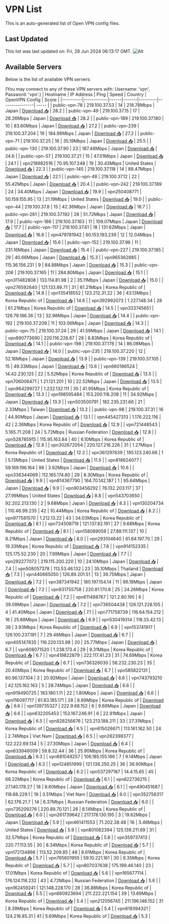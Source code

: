 # VPN List

This is an auto-generated list of Open VPN config files.

## Last Updated

This list was last updated on: Fri, 28 Jun 2024 06:13:17 GMT.
![Alt](https://repobeats.axiom.co/api/embed/186b98318ef1479477931607c1ad7d823f12451f.svg "Repobeats analytics image")

## Available Servers

Below is the list of available VPN servers:

(You may connect to any of these VPN servers with: Username: 'vpn', Password: 'vpn'.)
| Hostname | IP Address | Ping | Speed | Country | OpenVPN Config | Score |
|----------|------------|------|-------|---------|----------------| ----- |
| public-vpn-78 | 219.100.37.53 | 14 | 218.78Mbps | Japan | [Download 📥](./configs/server_0_JP.ovpn) | 28.2 |
| public-vpn-49 | 219.100.37.15 | 17 | 28.26Mbps | Japan | [Download 📥](./configs/server_1_JP.ovpn) | 28.2 |
| public-vpn-189 | 219.100.37.180 | 10 | 83.60Mbps | Japan | [Download 📥](./configs/server_2_JP.ovpn) | 27.2 |
| public-vpn-239 | 219.100.37.204 | 19 | 184.96Mbps | Japan | [Download 📥](./configs/server_3_JP.ovpn) | 27.2 |
| public-vpn-71 | 219.100.37.25 | 16 | 35.19Mbps | Japan | [Download 📥](./configs/server_4_JP.ovpn) | 25.5 |
| public-vpn-130 | 219.100.37.90 | 23 | 187.46Mbps | Japan | [Download 📥](./configs/server_5_JP.ovpn) | 24.6 |
| public-vpn-57 | 219.100.37.21 | 15 | 47.01Mbps | Japan | [Download 📥](./configs/server_6_JP.ovpn) | 24.1 |
| vpn218982516 | 70.95.107.248 | 19 | 30.43Mbps | United States | [Download 📥](./configs/server_7_US.ovpn) | 22.3 |
| public-vpn-145 | 219.100.37.118 | 14 | 89.47Mbps | Japan | [Download 📥](./configs/server_8_JP.ovpn) | 22.1 |
| public-vpn-48 | 219.100.37.12 | 22 | 55.42Mbps | Japan | [Download 📥](./configs/server_9_JP.ovpn) | 20.4 |
| public-vpn-242 | 219.100.37.189 | 24 | 34.40Mbps | Japan | [Download 📥](./configs/server_10_JP.ovpn) | 19.9 |
| vpn250408771 | 50.159.155.95 | 13 | 21.19Mbps | United States | [Download 📥](./configs/server_11_US.ovpn) | 19.0 |
| public-vpn-44 | 219.100.37.8 | 15 | 42.36Mbps | Japan | [Download 📥](./configs/server_12_JP.ovpn) | 18.7 |
| public-vpn-261 | 219.100.37.192 | 28 | 51.72Mbps | Japan | [Download 📥](./configs/server_13_JP.ovpn) | 17.9 |
| public-vpn-186 | 219.100.37.163 | 11 | 109.07Mbps | Japan | [Download 📥](./configs/server_14_JP.ovpn) | 17.7 |
| public-vpn-117 | 219.100.37.61 | 18 | 131.62Mbps | Japan | [Download 📥](./configs/server_15_JP.ovpn) | 16.8 |
| vpn479781942 | 60.153.193.239 | 12 | 12.04Mbps | Japan | [Download 📥](./configs/server_16_JP.ovpn) | 15.6 |
| public-vpn-152 | 219.100.37.96 | 11 | 231.16Mbps | Japan | [Download 📥](./configs/server_17_JP.ovpn) | 15.4 |
| public-vpn-227 | 219.100.37.185 | 29 | 40.66Mbps | Japan | [Download 📥](./configs/server_18_JP.ovpn) | 15.3 |
| vpn965362885 | 115.36.156.231 | 9 | 84.88Mbps | Japan | [Download 📥](./configs/server_19_JP.ovpn) | 15.3 |
| public-vpn-206 | 219.100.37.165 | 11 | 284.80Mbps | Japan | [Download 📥](./configs/server_20_JP.ovpn) | 15.1 |
| vpn311482808 | 133.114.81.98 | 2 | 35.11Mbps | Japan | [Download 📥](./configs/server_21_JP.ovpn) | 15.0 |
| vpn276592640 | 121.133.89.71 | 31 | 61.21Mbps | Korea Republic of | [Download 📥](./configs/server_22_KR.ovpn) | 14.8 |
| vpn135418552 | 123.212.31.22 | 36 | 43.13Mbps | Korea Republic of | [Download 📥](./configs/server_23_KR.ovpn) | 14.6 |
| vpn392992073 | 1.227.148.34 | 28 | 61.21Mbps | Korea Republic of | [Download 📥](./configs/server_24_KR.ovpn) | 14.5 |
| vpn333745651 | 126.79.186.36 | 13 | 32.98Mbps | Japan | [Download 📥](./configs/server_25_JP.ovpn) | 14.4 |
| public-vpn-192 | 219.100.37.209 | 11 | 103.06Mbps | Japan | [Download 📥](./configs/server_26_JP.ovpn) | 14.3 |
| public-vpn-75 | 219.100.37.24 | 29 | 41.59Mbps | Japan | [Download 📥](./configs/server_27_JP.ovpn) | 14.1 |
| vpn890773690 | 220.116.226.67 | 28 | 8.83Mbps | Korea Republic of | [Download 📥](./configs/server_28_KR.ovpn) | 14.1 |
| public-vpn-198 | 219.100.37.178 | 14 | 86.08Mbps | Japan | [Download 📥](./configs/server_29_JP.ovpn) | 14.0 |
| public-vpn-235 | 219.100.37.220 | 12 | 52.16Mbps | Japan | [Download 📥](./configs/server_30_JP.ovpn) | 13.9 |
| public-vpn-139 | 219.100.37.105 | 15 | 49.33Mbps | Japan | [Download 📥](./configs/server_31_JP.ovpn) | 13.6 |
| vpn660186524 | 14.42.230.125 | 22 | 5.52Mbps | Korea Republic of | [Download 📥](./configs/server_32_KR.ovpn) | 13.5 |
| vpn706006471 | 1.21.121.201 | 10 | 22.52Mbps | Japan | [Download 📥](./configs/server_33_JP.ovpn) | 13.5 |
| vpn964299727 | 1.232.132.111 | 35 | 41.95Mbps | Korea Republic of | [Download 📥](./configs/server_34_KR.ovpn) | 13.3 |
| vpn198595484 | 153.200.118.208 | 11 | 34.92Mbps | Japan | [Download 📥](./configs/server_35_JP.ovpn) | 13.3 |
| vpn503500791 | 182.235.231.66 | 21 | 2.33Mbps | Taiwan | [Download 📥](./configs/server_36_TW.ovpn) | 13.2 |
| public-vpn-98 | 219.100.37.31 | 16 | 44.90Mbps | Japan | [Download 📥](./configs/server_37_JP.ovpn) | 13.1 |
| vpn445427313 | 1.176.222.116 | 42 | 2.36Mbps | Korea Republic of | [Download 📥](./configs/server_38_KR.ovpn) | 12.9 |
| vpn721448543 | 5.165.71.208 | 24 | 5.72Mbps | Russian Federation | [Download 📥](./configs/server_39_RU.ovpn) | 12.8 |
| vpn528785915 | 115.95.163.84 | 40 | 6.10Mbps | Korea Republic of | [Download 📥](./configs/server_40_KR.ovpn) | 12.8 |
| vpn302672054 | 220.127.216.226 | 31 | 1.27Mbps | Korea Republic of | [Download 📥](./configs/server_41_KR.ovpn) | 12.2 |
| vpn361297839 | 195.123.240.66 | 1 | 5.13Mbps | United States | [Download 📥](./configs/server_42_US.ovpn) | 11.5 |
| vpn818624077 | 59.169.196.164 | 98 | 3.92Mbps | Japan | [Download 📥](./configs/server_43_JP.ovpn) | 10.6 |
| vpn336344069 | 112.165.174.60 | 29 | 8.30Mbps | Korea Republic of | [Download 📥](./configs/server_44_KR.ovpn) | 9.9 |
| vpn814367790 | 164.70.142.187 | 1 | 95.64Mbps | Japan | [Download 📥](./configs/server_45_JP.ovpn) | 9.9 |
| vpn903456292 | 76.132.203.117 | 37 | 27.99Mbps | United States | [Download 📥](./configs/server_46_US.ovpn) | 8.8 |
| vpn543703650 | 92.202.213.130 | 2 | 9.68Mbps | Japan | [Download 📥](./configs/server_47_JP.ovpn) | 8.3 |
| vpn130204734 | 110.46.99.235 | 42 | 10.44Mbps | Korea Republic of | [Download 📥](./configs/server_48_KR.ovpn) | 8.2 |
| vpn977581570 | 1.212.13.22 | 43 | 34.03Mbps | Korea Republic of | [Download 📥](./configs/server_49_KR.ovpn) | 8.1 |
| vpn724508719 | 121.137.82.191 | 27 | 9.68Mbps | Korea Republic of | [Download 📥](./configs/server_50_KR.ovpn) | 8.1 |
| vpn158089059 | 27.89.111.137 | 10 | 8.21Mbps | Japan | [Download 📥](./configs/server_51_JP.ovpn) | 8.0 |
| vpn293104640 | 61.84.197.70 | 29 | 19.33Mbps | Korea Republic of | [Download 📥](./configs/server_52_KR.ovpn) | 7.8 |
| vpn914152335 | 125.175.52.230 | 20 | 7.69Mbps | Japan | [Download 📥](./configs/server_53_JP.ovpn) | 7.7 |
| vpn292277072 | 219.115.200.220 | 10 | 24.10Mbps | Japan | [Download 📥](./configs/server_54_JP.ovpn) | 7.4 |
| vpn508057378 | 113.53.46.132 | 23 | 35.10Mbps | Thailand | [Download 📥](./configs/server_55_TH.ovpn) | 7.3 |
| vpn440665050 | 126.89.201.51 | 13 | 39.75Mbps | Japan | [Download 📥](./configs/server_56_JP.ovpn) | 7.2 |
| vpn387341942 | 180.197.154.14 | 11 | 86.18Mbps | Japan | [Download 📥](./configs/server_57_JP.ovpn) | 7.2 |
| vpn931755758 | 220.81.170.8 | 25 | 24.26Mbps | Korea Republic of | [Download 📥](./configs/server_58_KR.ovpn) | 7.2 |
| vpn611488767 | 121.2.80.195 | 6 | 39.09Mbps | Japan | [Download 📥](./configs/server_59_JP.ovpn) | 7.2 |
| vpn736504438 | 126.121.228.105 | 4 | 41.40Mbps | Japan | [Download 📥](./configs/server_60_JP.ovpn) | 7.1 |
| vpn771759739 | 116.64.154.212 | 16 | 25.88Mbps | Japan | [Download 📥](./configs/server_61_JP.ovpn) | 6.9 |
| vpn530419314 | 118.33.42.13 | 38 | 3.93Mbps | Korea Republic of | [Download 📥](./configs/server_62_KR.ovpn) | 6.9 |
| vpn153741917 | 126.100.237.191 | 7 | 29.48Mbps | Japan | [Download 📥](./configs/server_63_JP.ovpn) | 6.7 |
| vpn405147835 | 116.220.133.98 | 20 | 25.77Mbps | Japan | [Download 📥](./configs/server_64_JP.ovpn) | 6.7 |
| vpn608071520 | 1.238.173.4 | 29 | 9.31Mbps | Korea Republic of | [Download 📥](./configs/server_65_KR.ovpn) | 6.7 |
| vpn419822879 | 222.117.41.23 | 31 | 74.69Mbps | Korea Republic of | [Download 📥](./configs/server_66_KR.ovpn) | 6.7 |
| vpn736326030 | 58.232.230.23 | 35 | 20.40Mbps | Korea Republic of | [Download 📥](./configs/server_67_KR.ovpn) | 6.7 |
| vpn585822131 | 60.96.137.104 | 3 | 20.92Mbps | Japan | [Download 📥](./configs/server_68_JP.ovpn) | 6.6 |
| vpn743793210 | 42.125.162.163 | 5 | 28.74Mbps | Japan | [Download 📥](./configs/server_69_JP.ovpn) | 6.6 |
| vpn919490725 | 183.180.1.11 | 22 | 1.80Mbps | Japan | [Download 📥](./configs/server_70_JP.ovpn) | 6.6 |
| vpn116097717 | 61.83.185.171 | 28 | 8.89Mbps | Korea Republic of | [Download 📥](./configs/server_71_KR.ovpn) | 6.6 |
| vpn139735327 | 222.9.68.152 | 6 | 9.66Mbps | Japan | [Download 📥](./configs/server_72_JP.ovpn) | 6.6 |
| vpn632205453 | 153.167.246.91 | 6 | 22.91Mbps | Japan | [Download 📥](./configs/server_73_JP.ovpn) | 6.5 |
| vpn828256676 | 123.213.188.211 | 33 | 27.31Mbps | Korea Republic of | [Download 📥](./configs/server_74_KR.ovpn) | 6.5 |
| vpn615026671 | 113.161.162.50 | 24 | 2.74Mbps | Viet Nam | [Download 📥](./configs/server_75_VN.ovpn) | 6.5 |
| vpn262398377 | 122.222.69.134 | 5 | 27.30Mbps | Japan | [Download 📥](./configs/server_76_JP.ovpn) | 6.4 |
| vpn633946009 | 59.8.32.44 | 36 | 25.90Mbps | Korea Republic of | [Download 📥](./configs/server_77_KR.ovpn) | 6.3 |
| vpn681048257 | 106.185.155.166 | 7 | 9.14Mbps | Japan | [Download 📥](./configs/server_78_JP.ovpn) | 6.3 |
| vpn124851999 | 121.136.250.25 | 36 | 36.90Mbps | Korea Republic of | [Download 📥](./configs/server_79_KR.ovpn) | 6.2 |
| vpn537297187 | 14.4.15.65 | 45 | 68.22Mbps | Korea Republic of | [Download 📥](./configs/server_80_KR.ovpn) | 6.1 |
| vpn822736215 | 27.140.178.27 | 18 | 8.60Mbps | Japan | [Download 📥](./configs/server_81_JP.ovpn) | 6.1 |
| vpn490451687 | 118.68.229.1 | 19 | 3.51Mbps | Viet Nam | [Download 📥](./configs/server_82_VN.ovpn) | 6.0 |
| vpn352756317 | 62.176.21.7 | 14 | 6.37Mbps | Russian Federation | [Download 📥](./configs/server_83_RU.ovpn) | 6.0 |
| vpn735209276 | 220.89.70.121 | 26 | 8.14Mbps | Korea Republic of | [Download 📥](./configs/server_84_KR.ovpn) | 6.0 |
| vpn261739642 | 217.178.130.195 | 3 | 19.62Mbps | Japan | [Download 📥](./configs/server_85_JP.ovpn) | 5.9 |
| vpn461411553 | 71.202.38.48 | 16 | 3.46Mbps | United States | [Download 📥](./configs/server_86_US.ovpn) | 5.9 |
| vpn801062394 | 125.139.211.69 | 31 | 32.57Mbps | Korea Republic of | [Download 📥](./configs/server_87_KR.ovpn) | 5.8 |
| vpn359737413 | 220.77.113.55 | 30 | 8.34Mbps | Korea Republic of | [Download 📥](./configs/server_88_KR.ovpn) | 5.7 |
| vpn172134866 | 113.52.209.85 | 46 | 8.61Mbps | Korea Republic of | [Download 📥](./configs/server_89_KR.ovpn) | 5.7 |
| vpn765601955 | 59.10.221.161 | 30 | 8.35Mbps | Korea Republic of | [Download 📥](./configs/server_90_KR.ovpn) | 5.7 |
| vpn807037638 | 175.199.46.140 | 23 | 17.01Mbps | Korea Republic of | [Download 📥](./configs/server_91_KR.ovpn) | 5.6 |
| vpn165677114 | 176.124.116.232 | 43 | 4.72Mbps | Russian Federation | [Download 📥](./configs/server_92_RU.ovpn) | 5.6 |
| vpn162459241 | 121.148.228.170 | 28 | 36.88Mbps | Korea Republic of | [Download 📥](./configs/server_93_KR.ovpn) | 5.5 |
| vpn660923694 | 211.222.221.154 | 39 | 13.69Mbps | Korea Republic of | [Download 📥](./configs/server_94_KR.ovpn) | 5.4 |
| vpn212056745 | 211.196.148.152 | 31 | 8.39Mbps | Korea Republic of | [Download 📥](./configs/server_95_KR.ovpn) | 5.4 |
| vpn819394321 | 124.216.85.31 | 41 | 5.69Mbps | Korea Republic of | [Download 📥](./configs/server_96_KR.ovpn) | 5.3 |
